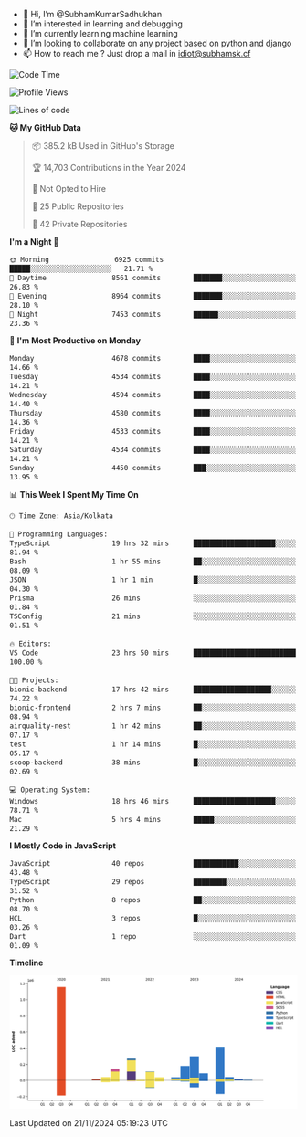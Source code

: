 - 👋 Hi, I’m @SubhamKumarSadhukhan
- 👀 I’m interested in learning and debugging
- 🌱 I’m currently learning machine learning
- 💞️ I’m looking to collaborate on any project based on python and django
- 📫 How to reach me ?
      Just drop a mail in idiot@subhamsk.cf

<!---
SubhamKumarSadhukhan/SubhamKumarSadhukhan is a ✨ special ✨ repository because its `README.md` (this file) appears on your GitHub profile.
You can click the Preview link to take a look at your changes.
--->


<!--START_SECTION:waka-->
![Code Time](http://img.shields.io/badge/Code%20Time-2%2C645%20hrs%2059%20mins-blue)

![Profile Views](http://img.shields.io/badge/Profile%20Views-1-blue)

![Lines of code](https://img.shields.io/badge/From%20Hello%20World%20I%27ve%20Written-2.9%20million%20lines%20of%20code-blue)

**🐱 My GitHub Data** 

> 📦 385.2 kB Used in GitHub's Storage 
 > 
> 🏆 14,703 Contributions in the Year 2024
 > 
> 🚫 Not Opted to Hire
 > 
> 📜 25 Public Repositories 
 > 
> 🔑 42 Private Repositories 
 > 
**I'm a Night 🦉** 

```text
🌞 Morning                6925 commits        █████░░░░░░░░░░░░░░░░░░░░   21.71 % 
🌆 Daytime                8561 commits        ███████░░░░░░░░░░░░░░░░░░   26.83 % 
🌃 Evening                8964 commits        ███████░░░░░░░░░░░░░░░░░░   28.10 % 
🌙 Night                  7453 commits        ██████░░░░░░░░░░░░░░░░░░░   23.36 % 
```
📅 **I'm Most Productive on Monday** 

```text
Monday                   4678 commits        ████░░░░░░░░░░░░░░░░░░░░░   14.66 % 
Tuesday                  4534 commits        ████░░░░░░░░░░░░░░░░░░░░░   14.21 % 
Wednesday                4594 commits        ████░░░░░░░░░░░░░░░░░░░░░   14.40 % 
Thursday                 4580 commits        ████░░░░░░░░░░░░░░░░░░░░░   14.36 % 
Friday                   4533 commits        ████░░░░░░░░░░░░░░░░░░░░░   14.21 % 
Saturday                 4534 commits        ████░░░░░░░░░░░░░░░░░░░░░   14.21 % 
Sunday                   4450 commits        ███░░░░░░░░░░░░░░░░░░░░░░   13.95 % 
```


📊 **This Week I Spent My Time On** 

```text
🕑︎ Time Zone: Asia/Kolkata

💬 Programming Languages: 
TypeScript               19 hrs 32 mins      ████████████████████░░░░░   81.94 % 
Bash                     1 hr 55 mins        ██░░░░░░░░░░░░░░░░░░░░░░░   08.09 % 
JSON                     1 hr 1 min          █░░░░░░░░░░░░░░░░░░░░░░░░   04.30 % 
Prisma                   26 mins             ░░░░░░░░░░░░░░░░░░░░░░░░░   01.84 % 
TSConfig                 21 mins             ░░░░░░░░░░░░░░░░░░░░░░░░░   01.51 % 

🔥 Editors: 
VS Code                  23 hrs 50 mins      █████████████████████████   100.00 % 

🐱‍💻 Projects: 
bionic-backend           17 hrs 42 mins      ███████████████████░░░░░░   74.22 % 
bionic-frontend          2 hrs 7 mins        ██░░░░░░░░░░░░░░░░░░░░░░░   08.94 % 
airquality-nest          1 hr 42 mins        ██░░░░░░░░░░░░░░░░░░░░░░░   07.17 % 
test                     1 hr 14 mins        █░░░░░░░░░░░░░░░░░░░░░░░░   05.17 % 
scoop-backend            38 mins             █░░░░░░░░░░░░░░░░░░░░░░░░   02.69 % 

💻 Operating System: 
Windows                  18 hrs 46 mins      ████████████████████░░░░░   78.71 % 
Mac                      5 hrs 4 mins        █████░░░░░░░░░░░░░░░░░░░░   21.29 % 
```

**I Mostly Code in JavaScript** 

```text
JavaScript               40 repos            ███████████░░░░░░░░░░░░░░   43.48 % 
TypeScript               29 repos            ████████░░░░░░░░░░░░░░░░░   31.52 % 
Python                   8 repos             ██░░░░░░░░░░░░░░░░░░░░░░░   08.70 % 
HCL                      3 repos             █░░░░░░░░░░░░░░░░░░░░░░░░   03.26 % 
Dart                     1 repo              ░░░░░░░░░░░░░░░░░░░░░░░░░   01.09 % 
```



**Timeline**

![Lines of Code chart](https://raw.githubusercontent.com/SubhamKumarSadhukhan/SubhamKumarSadhukhan/main/assets/bar_graph.png)


 Last Updated on 21/11/2024 05:19:23 UTC
<!--END_SECTION:waka-->
